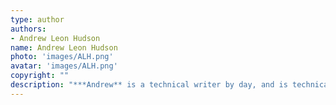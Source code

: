 ```yaml
---
type: author
authors:
- Andrew Leon Hudson
name: Andrew Leon Hudson
photo: 'images/ALH.png'
avatar: 'images/ALH.png'
copyright: ""
description: "***Andrew** is a technical writer by day, and is technically a writer by night as well. In addition to editing* Mythaxis *he has been published in a small handful of quality zines, and co-authored a serialised alternate history adventure novel. He lives in Barcelona, Spain, and doesn’t [do things online](https://linktr.ee/andrewleonhudson) often enough to count.*"
---
```


